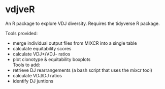 # vdjveR

An R package to explore VDJ diversity. Requires the  tidyverse R package.

Tools provided:
- merge individual output files from MIXCR into a single table
- calculate equitability scores
- calculate VDJ+/VDJ- ratios
- plot clonotype & equitability boxplots  
Tools to add:
- retrieve DJ rearrangements (a bash script that uses the mixcr tool)
- calculate VDJ/DJ ratios
- identify DJ juntions
